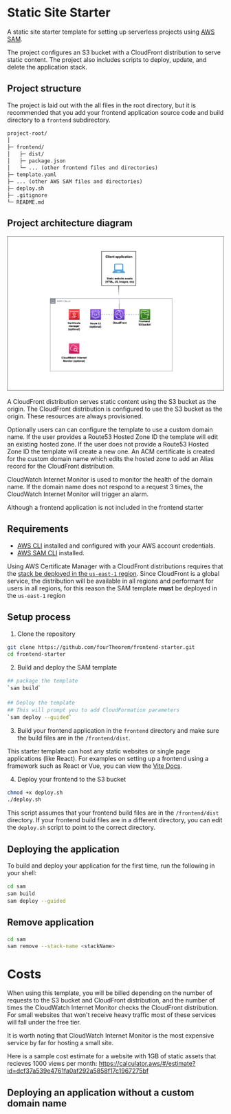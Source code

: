 # Static Site Starter 

A static site starter template for setting up serverless projects using [AWS SAM](https://aws.amazon.com/serverless/sam/).

The project configures an S3 bucket with a CloudFront distribution to serve static content. The project also includes scripts to deploy, update, and delete the application stack. 


## Project structure 
The project is laid out with the all files in the root directory, but it is recommended that you add your frontend application source code and build directory to a `frontend` subdirectory.

```
project-root/
│
├─ frontend/
│   ├─ dist/
│   ├─ package.json
│   └─ ... (other frontend files and directories)
├─ template.yaml
├─ ... (other AWS SAM files and directories)
├─ deploy.sh
├─ .gitignore
└─ README.md
```

## Project architecture diagram 

![Static site starter architecture diagram](architecture-diagrams/architecture.png)

A CloudFront distribution serves static content using the S3 bucket as the origin. The CloudFront distribution is configured to use the S3 bucket as the origin. These resources are always provisioned. 

Optionally users can can configure the template to use a custom domain name. If the user provides a Route53 Hosted Zone ID the template will edit an existing hosted zone. If the user does not provide a Route53 Hosted Zone ID the template will create a new one. An ACM certificate is created for the custom domain name which edits the hosted zone to add an Alias record for the CloudFront distribution.

CloudWatch Internet Monitor is used to monitor the health of the domain name. If the domain name does not respond to a request 3 times, the CloudWatch Internet Monitor will trigger an alarm. 

Although a frontend application is not included in the frontend starter 

## Requirements 

- [AWS CLI](https://aws.amazon.com/cli/) installed and configured with your AWS account credentials.
- [AWS SAM CLI](https://docs.aws.amazon.com/serverless-application-model/latest/developerguide/serverless-sam-cli-install.html) installed.

Using AWS Certificate Manager with a CloudFront distributions requires that the [stack be deployed in the `us-east-1` region](https://docs.aws.amazon.com/AmazonCloudFront/latest/DeveloperGuide/cnames-and-https-requirements.html). Since CloudFront is a global service, the distribution will be available in all regions and performant for users in all regions, for this reason the SAM template **must** be deployed in the `us-east-1` region

## Setup process
1. Clone the repository
```bash 
git clone https://github.com/fourTheorem/frontend-starter.git
cd frontend-starter
```

2. Build and deploy the SAM template
```bash
## package the template
`sam build`

## Deploy the template
## This will prompt you to add CloudFormation parameters
`sam deploy --guided`
```

3. Build your frontend application in the `frontend` directory and make sure the build files are in the `/frontend/dist`. 


This starter template can host any static websites or single page applications (like React). For examples on setting up a frontend using a framework such as React or Vue, you can view the [Vite Docs](https://vitejs.dev/guide/).

4. Deploy your frontend to the S3 bucket
```bash
chmod +x deploy.sh
./deploy.sh
```

This script assumes that your frontend build files are in the `/frontend/dist` directory. If your frontend build files are in a different directory, you can edit the `deploy.sh` script to point to the correct directory.


## Deploying the application

To build and deploy your application for the first time, run the following in your shell:

```bash
cd sam 
sam build
sam deploy --guided
```


## Remove application

```bash
cd sam 
sam remove --stack-name <stackName>
```

# Costs
When using this template, you will be billed depending on the number of requests to the S3 bucket and CloudFront distribution, and the number of times the CloudWatch Internet Monitor checks the CloudFront distribution. For small websites that won't receive heavy traffic most of these services will fall under the free tier.

It is worth noting that CloudWatch Internet Monitor is the most expensive service by far for hosting a small site. 

Here is a sample cost estimate for a website with 1GB of static assets that recieves 1000 views per month:
https://calculator.aws/#/estimate?id=dcf37a539e4761fa0af292a5858f17c1967275bf


## Deploying an application without a custom domain name 

